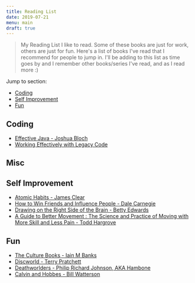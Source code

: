 ```yaml
---
title: Reading List
date: 2019-07-21
menu: main
draft: true
---
```

> My Reading List
I like to read. Some of these books are just for work, others are just for fun. Here's a list of books I've read that I recommend for people to jump in. I'll be adding to this list as time goes by and I remember other books/series I've read, and as I read more :)

Jump to section:
- [Coding](#coding)
- [Self Improvement](#self-improvement)
- [Fun](#fun)

## Coding
- [Effective Java - Joshua Bloch](https://www.hive.co.uk/Product/Joshua-Bloch/Effective-Java/21027244)
- [Working Effectively with Legacy Code](https://www.hive.co.uk/Product/Michael-Feathers/Working-Effectively-with-Legacy-Code/297441)

## Misc 

## Self Improvement
- [Atomic Habits - James Clear](https://www.hive.co.uk/Product/James-Clear/Atomic-Habits--The-life-changing-million-copy-bestseller/22336599)
- [How to Win Friends and Influence People - Dale Carnegie](https://www.hive.co.uk/Product/Dale-Carnegie/How-to-Win-Friends-and-Influence-People/136905)
- [Drawing on the Right Side of the Brain - Betty Edwards](https://www.hive.co.uk/Product/Betty-Edwards/Drawing-on-the-Right-Side-of-the-Brain-Workbook--Guided-P/24941044)
- [A Guide to Better Movement : The Science and Practice of Moving with More Skill and Less Pain - Todd Hargrove](https://www.hive.co.uk/Product/Todd-Hargrove/A-Guide-to-Better-Movement--The-Science-and-Practice-of-M/16135479)

## Fun
- [The Culture Books - Iain M Banks](https://www.hive.co.uk/Search?Author=Iain+M.+Banks)
- [Discworld - Terry Pratchett](https://www.hive.co.uk/Search?Author=Terry+Pratchett)
- [Deathworlders - Philip Richard Johnson, AKA Hambone](https://deathworlders.com/)
- [Calvin and Hobbes - Bill Watterson](https://www.hive.co.uk/Product/Bill-Watterson/The-Complete-Calvin-and-Hobbes/1850887)
